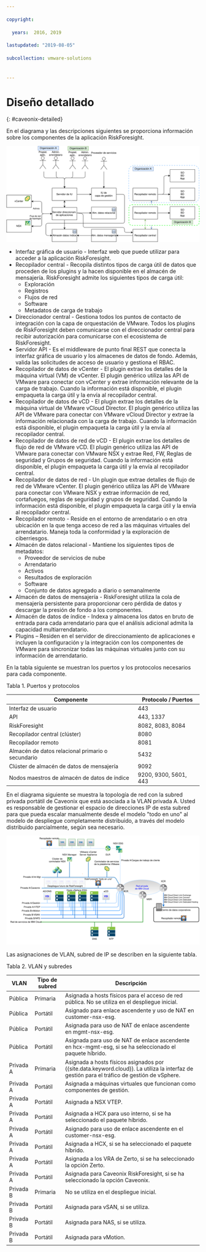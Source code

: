 ```yaml
---

copyright:

  years:  2016, 2019

lastupdated: "2019-08-05"

subcollection: vmware-solutions


---
```


# Diseño detallado
{: #caveonix-detailed}

En el diagrama y las descripciones siguientes se proporciona información sobre los componentes de la aplicación RiskForesight.

![Componentes de la aplicación](../../images/caveonix-app-components.svg "Componentes de la aplicación")


-	Interfaz gráfica de usuario - Interfaz web que puede utilizar para acceder a la aplicación RiskForesight.
-	Recopilador central - Recopila distintos tipos de carga útil de datos que proceden de los plugins y la hacen disponible en el almacén de mensajería. RiskForesight admite los siguientes tipos de carga útil:
    - Exploración
    - Registros
    - Flujos de red
    - Software
    - Metadatos de carga de trabajo
- Direccionador central - Gestiona todos los puntos de contacto de integración con la capa de orquestación de VMware. Todos los plugins de RiskForesight deben comunicarse con el direccionador central para recibir autorización para comunicarse con el ecosistema de RiskForesight.
-	Servidor API - Es el middleware de punto final REST que conecta la interfaz gráfica de usuario y los almacenes de datos de fondo. Además, valida las solicitudes de acceso de usuario y gestiona el RBAC.
-	Recopilador de datos de vCenter - El plugin extrae los detalles de la máquina virtual (VM) de vCenter. El plugin genérico utiliza las API de VMware para conectar con vCenter y extrae información relevante de la carga de trabajo. Cuando la información está disponible, el plugin empaqueta la carga útil y la envía al recopilador central.
-	Recopilador de datos de vCD - El plugin extrae los detalles de la máquina virtual de VMware vCloud Director. El plugin genérico utiliza las API de VMware para conectar con VMware vCloud Director y extrae la información relacionada con la carga de trabajo. Cuando la información está disponible, el plugin empaqueta la carga útil y la envía al recopilador central.
-	Recopilador de datos de red de vCD - El plugin extrae los detalles de flujo de red de VMware vCD. El plugin genérico utiliza las API de VMware para conectar con VMware NSX y extrae Red, FW, Reglas de seguridad y Grupos de seguridad. Cuando la información está disponible, el plugin empaqueta la carga útil y la envía al recopilador central.
-	Recopilador de datos de red - Un plugin que extrae detalles de flujo de red de VMware vCenter. El plugin genérico utiliza las API de VMware para conectar con VMware NSX y extrae información de red, cortafuegos, reglas de seguridad y grupos de seguridad. Cuando la información está disponible, el plugin empaqueta la carga útil y la envía al recopilador central.
-	Recopilador remoto - Reside en el entorno de arrendatario o en otra ubicación en la que tenga acceso de red a las máquinas virtuales del arrendatario. Maneja toda la conformidad y la exploración de ciberriesgos.
-	Almacén de datos relacional - Mantiene los siguientes tipos de metadatos:
    - Proveedor de servicios de nube
    - Arrendatario
    - Activos
    - Resultados de exploración
    - Software
    - Conjunto de datos agregado a diario o semanalmente
- Almacén de datos de mensajería - RiskForesight utiliza la cola de mensajería persistente para proporcionar cero pérdida de datos y descargar la presión de fondo a los componentes.
- Almacén de datos de índice - Indexa y almacena los datos en bruto de entrada para cada arrendatario para que el análisis adicional admita la capacidad multiarrendatario.
- Plugins – Residen en el servidor de direccionamiento de aplicaciones e incluyen la configuración y la integración con los componentes de VMware para sincronizar todas las máquinas virtuales junto con su información de arrendatario.

En la tabla siguiente se muestran los puertos y los protocolos necesarios para cada componente.

Tabla 1. Puertos y protocolos

|Componente	|Protocolo / Puertos|
|---|---|
|Interfaz de usuario|443|
|API|443, 1337|
|RiskForesight|8082, 8083, 8084|
|Recopilador central (clúster)|8080|
|Recopilador remoto|8081|
|Almacén de datos relacional primario o secundario|5432|
|Clúster de almacén de datos de mensajería|9092|
|Nodos maestros de almacén de datos de índice|9200, 9300, 5601, 443|

En el diagrama siguiente se muestra la topología de red con la subred privada portátil de Caveonix que está asociada a la VLAN privada A. Usted es responsable de gestionar el espacio de direcciones IP de esta subred para que pueda escalar manualmente desde el modelo "todo en uno" al modelo de despliegue completamente distribuido, a través del modelo distribuido parcialmente, según sea necesario.

![Diagrama de red](../../images/caveonix-network.svg "Diagrama de red")

Las asignaciones de VLAN, subred de IP se describen en la siguiente tabla.

Tabla 2. VLAN y subredes

|VLAN 	|Tipo de subred 	|Descripción|
|---|---|---|
|Pública 	|Primaria 	|Asignada a hosts físicos para el acceso de red pública. No se utiliza en el despliegue inicial.|
|Pública	|Portátil 	|Asignado para enlace ascendente y uso de NAT en customer-nsx-esg.|
|Pública	|Portátil 	|Asignada para uso de NAT de enlace ascendente en mgmt-nsx-esg.|
|Pública	|Portátil 	|Asignada para uso de NAT de enlace ascendente en hcx-mgmt-esg, si se ha seleccionado el paquete híbrido.|
|Privada A 	|Primaria 	|Asignada a hosts físicos asignados por {{site.data.keyword.cloud}}. La utiliza la interfaz de gestión para el tráfico de gestión de vSphere.|
|Privada A 	|Portátil 	|Asignada a máquinas virtuales que funcionan como componentes de gestión.|
|Privada A 	|Portátil 	|Asignada a NSX VTEP.|
|Privada A 	|Portátil 	|Asignada a HCX para uso interno, si se ha seleccionado el paquete híbrido.|
|Privada A 	|Portátil 	|Asignado para uso de enlace ascendente en el customer-nsx-esg.|
|Privada A 	|Portátil 	|Asignada a HCX, si se ha seleccionado el paquete híbrido.|
|Privada A 	|Portátil 	|Asignada a los VRA de Zerto, si se ha seleccionado la opción Zerto.|
|Privada A 	|Portátil 	|Asignada para Caveonix RiskForesight, si se ha seleccionado la opción Caveonix.|
|Privada B	|Primaria	|No se utiliza en el despliegue inicial.|
|Privada B 	|Portátil 	|Asignada para vSAN, si se utiliza.|
|Privada B 	|Portátil 	|Asignada para NAS, si se utiliza.|
|Privada B 	|Portátil 	|Asignada para vMotion.|
